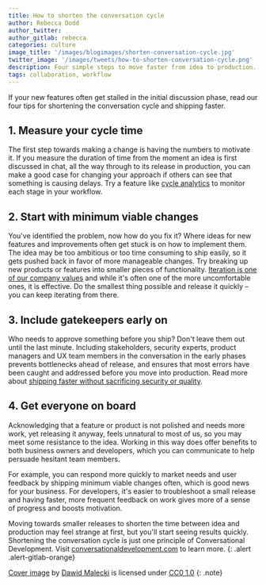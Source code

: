 ```yaml
---
title: How to shorten the conversation cycle
author: Rebecca Dodd
author_twitter:
author_gitlab: rebecca
categories: culture
image_title: '/images/blogimages/shorten-conversation-cycle.jpg'
twitter_image: '/images/tweets/how-to-shorten-conversation-cycle.png'
description: Four simple steps to move faster from idea to production.
tags: collaboration, workflow
---
```


If your new features often get stalled in the initial discussion phase, read our four tips for shortening the conversation cycle and shipping faster.

<!-- more -->

## 1. Measure your cycle time

The first step towards making a change is having the numbers to motivate it. If you measure the duration of time from the moment an idea is first discussed in chat, all the way through to its release in production, you can make a good case for changing your approach if others can see that something is causing delays. Try a feature like [cycle analytics](/stages-devops-lifecycle/value-stream-analytics/) to monitor each stage in your workflow.

## 2. Start with minimum viable changes

You've identified the problem, now how do you fix it? Where ideas for new features and improvements often get stuck is on how to implement them. The idea may be too ambitious or too time consuming to ship easily, so it gets pushed back in favor of more manageable changes. Try breaking up new products or features into smaller pieces of functionality. [Iteration is one of our company values](/handbook/values/) and while it's often one of the more uncomfortable ones, it is effective. Do the smallest thing possible and release it quickly – you can keep iterating from there.

## 3. Include gatekeepers early on

Who needs to approve something before you ship? Don't leave them out until the last minute. Including stakeholders, security experts, product managers and UX team members in the conversation in the early phases prevents bottlenecks ahead of release, and ensures that most errors have been caught and addressed before you move into production. Read more about [shipping faster without sacrificing security or quality](/blog/2017/06/05/speed-security-quality-with-hackerone/).

## 4. Get everyone on board

Acknowledging that a feature or product is not polished and needs more work, yet releasing it anyway, feels unnatural to most of us, so you may meet some resistance to the idea. Working in this way does offer benefits to both business owners and developers, which you can communicate to help persuade hesitant team members.

For example, you can respond more quickly to market needs and user feedback by shipping minimum viable changes often, which is good news for your business. For developers, it's easier to troubleshoot a small release and having faster, more frequent feedback on work gives more of a sense of progress and boosts motivation.

Moving towards smaller releases to shorten the time between idea and production may feel strange at first, but you'll start seeing results quickly.
Shortening the conversation cycle is just one principle of Conversational Development. Visit [conversationaldevelopment.com](http://conversationaldevelopment.com/) to learn more.
{: .alert .alert-gitlab-orange}  

[Cover image](https://unsplash.com/@djmalecki?photo=fw7lR3ibfpU) by [Dawid Malecki](https://unsplash.com/@djmalecki) is licensed under [CC0 1.0](https://creativecommons.org/publicdomain/zero/1.0/)
{: .note}
